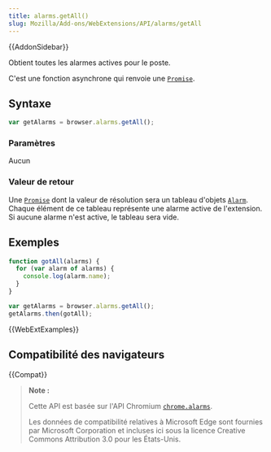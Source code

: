 ```yaml
---
title: alarms.getAll()
slug: Mozilla/Add-ons/WebExtensions/API/alarms/getAll
---
```


{{AddonSidebar}}

Obtient toutes les alarmes actives pour le poste.

C'est une fonction asynchrone qui renvoie une [`Promise`](/fr/docs/Web/JavaScript/Reference/Objets_globaux/Promise).

## Syntaxe

```js
var getAlarms = browser.alarms.getAll();
```

### Paramètres

Aucun

### Valeur de retour

Une [`Promise`](/fr/docs/Web/JavaScript/Reference/Objets_globaux/Promise) dont la valeur de résolution sera un tableau d'objets [`Alarm`](/fr/Add-ons/WebExtensions/API/alarms/Alarm). Chaque élément de ce tableau représente une alarme active de l'extension. Si aucune alarme n'est active, le tableau sera vide.

## Exemples

```js
function gotAll(alarms) {
  for (var alarm of alarms) {
    console.log(alarm.name);
  }
}

var getAlarms = browser.alarms.getAll();
getAlarms.then(gotAll);
```

{{WebExtExamples}}

## Compatibilité des navigateurs

{{Compat}}

> **Note :**
>
> Cette API est basée sur l'API Chromium [`chrome.alarms`](https://developer.chrome.com/extensions/alarms).
>
> Les données de compatibilité relatives à Microsoft Edge sont fournies par Microsoft Corporation et incluses ici sous la licence Creative Commons Attribution 3.0 pour les États-Unis.

